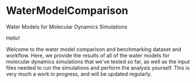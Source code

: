# WaterModelComparison
Water Models for Molecular Dynamics Simulations

Hello!

Welcome to the water model comparison and benchmarking dataset and workflow. Here, we provide the results of all of the water models for molecular dynamics simulations that we've tested so far, as well as the input files needed to run the simulations and perform the analysis yourself. This is very much a work in progress, and will be updated regularly.
